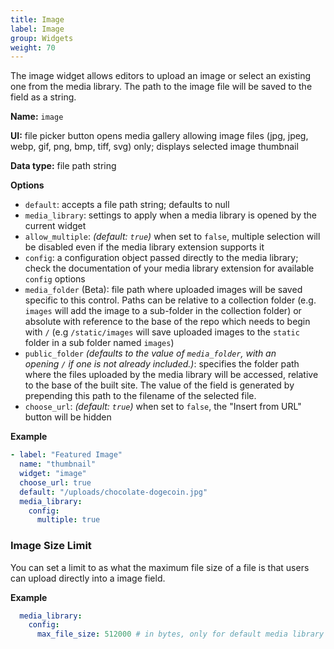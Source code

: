 ```yaml
---
title: Image
label: Image
group: Widgets
weight: 70
---
```


The image widget allows editors to upload an image or select an existing one from the media library. The path to the image file will be saved to the field as a string.

**Name:** `image`

**UI:** file picker button opens media gallery allowing image files (jpg, jpeg, webp, gif, png, bmp, tiff, svg) only; displays selected image thumbnail

**Data type:** file path string

**Options**

- `default`: accepts a file path string; defaults to null
- `media_library`: settings to apply when a media library is opened by the current widget
- `allow_multiple`: *(default: `true`)* when set to `false`, multiple selection will be disabled even if the media library extension supports it
- `config`: a configuration object passed directly to the media library; check the documentation of your media library extension for available `config` options
- `media_folder` (Beta): file path where uploaded images will be saved specific to this control. Paths can be relative to a collection folder (e.g. `images` will add the image to a sub-folder in the collection folder) or absolute with reference to the base of the repo which needs to begin with `/` (e.g `/static/images` will save uploaded images to the `static` folder in a sub folder named `images`)
- `public_folder` *(defaults to the value of `media_folder`, with an opening `/` if one is not already included.)*: specifies the folder path where the files uploaded by the media library will be accessed, relative to the base of the built site. The value of the field is generated by prepending this path to the filename of the selected file.
- `choose_url`: *(default: `true`)* when set to `false`, the "Insert from URL" button will be hidden

**Example**

```yaml
- label: "Featured Image"
  name: "thumbnail"
  widget: "image"
  choose_url: true
  default: "/uploads/chocolate-dogecoin.jpg"
  media_library:
    config:
      multiple: true
```

### Image Size Limit

You can set a limit to as what the maximum file size of a file is that users can upload directly into a image field.

**Example**

```yaml
  media_library:
    config:
      max_file_size: 512000 # in bytes, only for default media library
```

